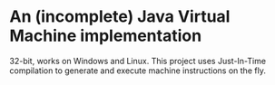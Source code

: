# An (incomplete) Java Virtual Machine implementation
32-bit, works on Windows and Linux.
This project uses Just-In-Time compilation to generate and execute machine instructions on the fly.
